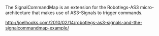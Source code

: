 The SignalCommandMap is an extension for the Robotlegs-AS3 micro-architecture that makes use of AS3-Signals to trigger commands.

http://joelhooks.com/2010/02/14/robotlegs-as3-signals-and-the-signalcommandmap-example/